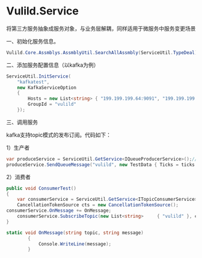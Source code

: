 # Vulild.Service
将第三方服务抽象成服务对象，与业务层解耦，同样适用于微服务中服务变更场景

一、初始化服务信息。

```c#
Vulild.Core.Assmblys.AssmblyUtil.SearchAllAssmbly(ServiceUtil.TypeDeal);
```

二、添加服务配置信息（以kafka为例）

```c#
ServiceUtil.InitService(
    "kafkatest",
    new KafkaServiceOption
    {
        Hosts = new List<string> { "199.199.199.64:9091", "199.199.199.64:9092", "199.199.199.64:9093" },
        GroupId = "vulild"
    });
```

三、调用服务

kafka支持topic模式的发布订阅。代码如下：

1）生产者

```c#
var produceService = ServiceUtil.GetService<IQueueProducerService>();//获取生产者服务，此处依赖IQueueProducerService，不依赖具体实现。
produceService.SendQueueMessage("vulild", new TestData { Ticks = ticks });
```

2）消费者

```c#
public void ConsumerTest()
{
    var consumerService = ServiceUtil.GetService<ITopicConsumerService>();//获取消费者服务
    CancellationTokenSource cts = new CancellationTokenSource();
consumerService.OnMessage += OnMessage;
    consumerService.SubscribeTopic(new List<string> 	{ "vulild" }, cts.Token);
}

static void OnMessage(string topic, string message)
        {
            Console.WriteLine(message);
        }

```
